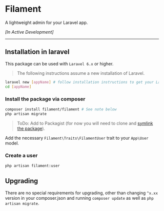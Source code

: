 # Filament

A lightweight admin for your Laravel app.

_[In Active Development]_

---

## Installation in laravel

This package can be used with `Laravel 6.x` or higher.

> The following instructions assume a new installation of Laravel.

```bash
laravel new [appName] # follow installation instructions to get your Laravel app setup (DB, mail etc.)
cd [appName]
```

### Install the package via composer

```bash
composer install filament/filament # See note below
php artisan migrate
```

> ToDo: Add to Packagist (for now you will need to clone and [symlink the package](https://calebporzio.com/bash-alias-composer-link-use-local-folders-as-composer-dependancies)).

Add the necessary `Filament\Traits\FilamentUser` trait to your `App\User` model.

### Create a user

```bash
php artisan filament:user
```

## Upgrading

There are no special requirements for upgrading, other than changing `^x.xx` version in your composer.json and running `composer update` as well as `php artisan migrate`.
